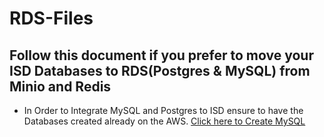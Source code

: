 # RDS-Files
## Follow this document if you prefer to move your ISD Databases to RDS(Postgres & MySQL) from Minio and Redis

- In Order to Integrate MySQL and Postgres to ISD ensure to have the Databases created already on the AWS. [Click here to Create MySQL](https://docs.aws.amazon.com/AmazonRDS/latest/UserGuide/CHAP_GettingStarted.CreatingConnecting.MySQL.html)
